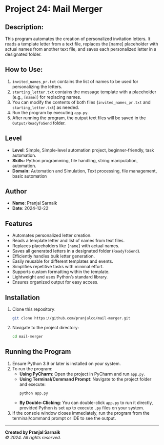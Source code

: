 # Project 24: Mail Merger

## Description:
This program automates the creation of personalized invitation letters. It reads a template letter from a text file,
replaces the [name] placeholder with actual names from another text file, and saves each personalized letter in a
designated folder.

## How to Use:
1. `invited_names_pr.txt` contains the list of names to be used for personalizing the letters.  
2. `starting_letter.txt` contains the message template with a placeholder (e.g., `[name]`) for replacing names.  
3. You can modify the contents of both files (`invited_names_pr.txt` and `starting_letter.txt`) as needed.  
4. Run the program by executing `app.py`.  
5. After running the program, the output text files will be saved in the `Output/ReadyToSend` folder.   

## Level
- **Level**: Simple, Simple-level automation project, beginner-friendly, task automation.
- **Skills:** Python programming, file handling, string manipulation, automation.
- **Domain:** Automation and Simulation, Text processing, file management, basic automation

## Author
- **Name**: Pranjal Sarnaik
- **Date**: 2024-12-22

## Features
- Automates personalized letter creation.
- Reads a template letter and list of names from text files.
- Replaces placeholders like `[name]` with actual names.
- Saves all generated letters in a designated folder (`ReadyToSend`).
- Efficiently handles bulk letter generation.
- Easily reusable for different templates and events.
- Simplifies repetitive tasks with minimal effort.
- Supports custom formatting within the template.
- Lightweight and uses Python’s standard library.
- Ensures organized output for easy access.

## Installation
1. Clone this repository:
   ```bash
   git clone https://github.com/pranjalco/mail-merger.git

2. Navigate to the project directory:
   ```bash
   cd mail-merger

## Running the Program
1. Ensure Python 3.9 or later is installed on your system.
2. To run the program:
   - **Using PyCharm**: Open the project in PyCharm and run `app.py`.
   - **Using Terminal/Command Prompt**: Navigate to the project folder and execute:
     ```bash
     python app.py
     ```
   - **By Double-Clicking**: You can double-click `app.py` to run it directly, provided Python is set up to execute `.py` files on your system.
3. If the console window closes immediately, run the program from the terminal/command prompt or IDE to see the output.


---
**Created by Pranjal Sarnaik**  
*© 2024. All rights reserved.*

